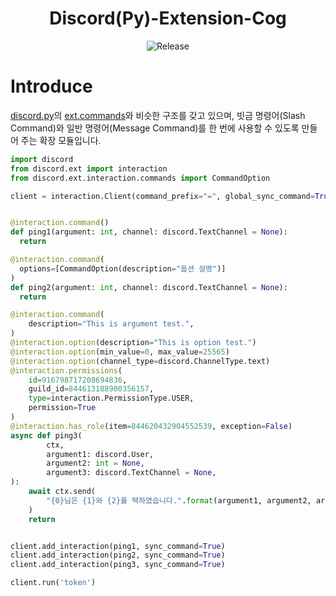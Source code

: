 <h1 align="center">Discord(Py)-Extension-Cog</h1>
<p align="center">
    <img src="https://img.shields.io/badge/release_version-0.1.1%20alpha-0080aa?style=flat" alt="Release" >
</p>

# Introduce
[discord.py](https://github.com/Rapptz/discord.py)의 [ext.commands](https://github.com/Rapptz/discord.py/tree/master/discord/ext/commands)와 비슷한 구조를 갖고 있으며, 빗금 명령어(Slash Command)와 일반 명령어(Message Command)를 한 번에 사용할 수 있도록 만들어 주는 확장 모듈입니다.


```py
import discord
from discord.ext import interaction
from discord.ext.interaction.commands import CommandOption

client = interaction.Client(command_prefix="=", global_sync_command=True)


@interaction.command()
def ping1(argument: int, channel: discord.TextChannel = None):
  return

@interaction.command(
  options=[CommandOption(description="옵션 설명")]
)
def ping2(argument: int, channel: discord.TextChannel = None):
  return

@interaction.command(
    description="This is argument test.",
)
@interaction.option(description="This is option test.")
@interaction.option(min_value=0, max_value=25565)
@interaction.option(channel_type=discord.ChannelType.text)
@interaction.permissions(
    id=916798717208694836,
    guild_id=844613188900356157,
    type=interaction.PermissionType.USER,
    permission=True
)
@interaction.has_role(item=844620432904552539, exception=False)
async def ping3(
        ctx,
        argument1: discord.User,
        argument2: int = None,
        argument3: discord.TextChannel = None,
):
    await ctx.send(
        "{0}님은 {1}와 {2}를 택하였습니다.".format(argument1, argument2, argument3)
    )
    return


client.add_interaction(ping1, sync_command=True)
client.add_interaction(ping2, sync_command=True)
client.add_interaction(ping3, sync_command=True)

client.run('token')
```